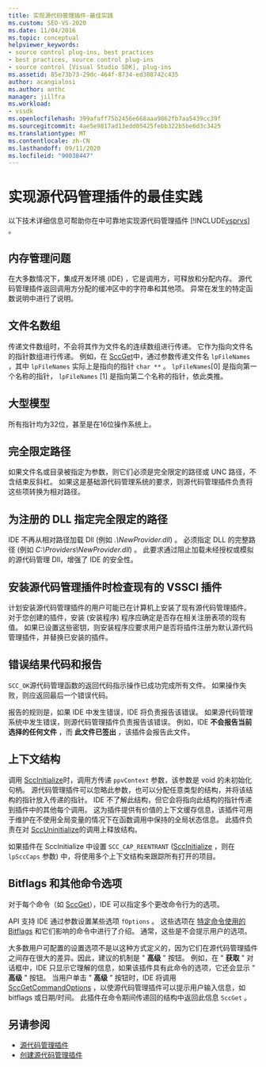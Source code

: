 ```yaml
---
title: 实现源代码管理插件-最佳实践
ms.custom: SEO-VS-2020
ms.date: 11/04/2016
ms.topic: conceptual
helpviewer_keywords:
- source control plug-ins, best practices
- best practices, source control plug-ins
- source control [Visual Studio SDK], plug-ins
ms.assetid: 85e73b73-29dc-464f-8734-ed308742c435
author: acangialosi
ms.author: anthc
manager: jillfra
ms.workload:
- vssdk
ms.openlocfilehash: 399afaff75b2456e668aaa9862fb7aa5439cc39f
ms.sourcegitcommit: 4ae5e9817ad13edd05425febb322b5be6d3c3425
ms.translationtype: MT
ms.contentlocale: zh-CN
ms.lasthandoff: 09/11/2020
ms.locfileid: "90038447"
---
```

# <a name="best-practices-for-implementing-a-source-control-plug-in"></a>实现源代码管理插件的最佳实践
以下技术详细信息可帮助你在中可靠地实现源代码管理插件 [!INCLUDE[vsprvs](../code-quality/includes/vsprvs_md.md)] 。

## <a name="memory-management-issues"></a>内存管理问题
 在大多数情况下，集成开发环境 (IDE) ，它是调用方，可释放和分配内存。 源代码管理插件返回调用方分配的缓冲区中的字符串和其他项。 异常在发生的特定函数说明中进行了说明。

## <a name="arrays-of-file-names"></a>文件名数组
 传递文件数组时，不会将其作为文件名的连续数组进行传递。 它作为指向文件名的指针数组进行传递。 例如，在 [SccGet](../extensibility/sccget-function.md)中，通过参数传递文件名 `lpFileNames` ，其中 `lpFileNames` 实际上是指向的指针 `char **` 。 `lpFileNames`[0] 是指向第一个名称的指针， `lpFileNames` [1] 是指向第二个名称的指针，依此类推。

## <a name="large-model"></a>大型模型
 所有指针均为32位，甚至是在16位操作系统上。

## <a name="fully-qualified-paths"></a>完全限定路径
 如果文件名或目录被指定为参数，则它们必须是完全限定的路径或 UNC 路径，不含结束反斜杠。 如果这是基础源代码管理系统的要求，则源代码管理插件负责将这些项转换为相对路径。

## <a name="specify-a-fully-qualified-path-for-the-registered-dll"></a>为注册的 DLL 指定完全限定的路径
 IDE 不再从相对路径加载 Dll (例如 *.\NewProvider.dll*) 。 必须指定 DLL 的完整路径 (例如 *C:\Providers\NewProvider.dll*) 。 此要求通过阻止加载未经授权或模拟的源代码管理 Dll，增强了 IDE 的安全性。

## <a name="check-for-an-existing-vssci-plug-in-when-you-install-your-source-control-plug-in"></a>安装源代码管理插件时检查现有的 VSSCI 插件
 计划安装源代码管理插件的用户可能已在计算机上安装了现有源代码管理插件。 对于您创建的插件，安装 (安装程序) 程序应确定是否存在相关注册表项的现有值。 如果已设置这些密钥，则安装程序应要求用户是否将插件注册为默认源代码管理插件，并替换已安装的插件。

## <a name="error-result-codes-and-reporting"></a>错误结果代码和报告
 `SCC_OK`源代码管理函数的返回代码指示操作已成功完成所有文件。 如果操作失败，则应返回最后一个错误代码。

 报告的规则是，如果 IDE 中发生错误，IDE 将负责报告该错误。 如果源代码管理系统中发生错误，则源代码管理插件负责报告该错误。 例如，IDE **不会报告当前选择的任何文件** ，而 **此文件已签出** ，该插件会报告此文件。

## <a name="the-context-structure"></a>上下文结构
 调用 [SccInitialize](../extensibility/sccinitialize-function.md)时，调用方传递 `ppvContext` 参数，该参数是 void 的未初始化句柄。 源代码管理插件可以忽略此参数，也可以分配任意类型的结构，并将该结构的指针放入传递的指针。 IDE 不了解此结构，但它会将指向此结构的指针传递到插件中的其他每个调用。 这为插件提供有价值的上下文缓存信息，该插件可用于维护在不使用全局变量的情况下在函数调用中保持的全局状态信息。 此插件负责在对 [SccUninitialize](../extensibility/sccuninitialize-function.md)的调用上释放结构。

 如果插件在 SccInitialize 中设置 `SCC_CAP_REENTRANT` ([SccInitialize](../extensibility/sccinitialize-function.md) ，则在 `lpSccCaps` 参数) 中，将使用多个上下文结构来跟踪所有打开的项目。

## <a name="bitflags-and-other-command-options"></a>Bitflags 和其他命令选项
 对于每个命令（如 [SccGet](../extensibility/sccget-function.md)），IDE 可以指定多个更改命令行为的选项。

 API 支持 IDE 通过参数设置某些选项 `fOptions` 。 这些选项在 [特定命令使用的 Bitflags](../extensibility/bitflags-used-by-specific-commands.md) 和它们影响的命令中进行了介绍。 通常，这些是不会提示用户的选项。

 大多数用户可配置的设置选项不是以这种方式定义的，因为它们在源代码管理插件之间存在很大的差异。因此，建议的机制是 " **高级** " 按钮。 例如，在 " **获取** " 对话框中，IDE 只显示它理解的信息，如果该插件具有此命令的选项，它还会显示 " **高级** " 按钮。 当用户单击 " **高级** " 按钮时，IDE 将调用 [SccGetCommandOptions](../extensibility/sccgetcommandoptions-function.md) ，以使源代码管理插件可以提示用户输入信息，如 bitflags 或日期/时间。 此插件在命令期间传递回的结构中返回此信息 `SccGet` 。

## <a name="see-also"></a>另请参阅
- [源代码管理插件](../extensibility/source-control-plug-ins.md)
- [创建源代码管理插件](../extensibility/internals/creating-a-source-control-plug-in.md)
